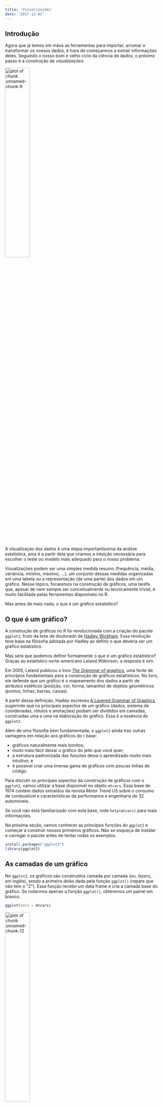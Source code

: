 ```yaml
---
title: 'Visualizações'
date: '2017-12-03'
---
```






## Introdução

Agora que já temos em mãos as ferramentas para importar, arrumar e transformar os nossos dados, é hora de começarmos a extrair informações deles. Seguindo o nosso bom e velho ciclo da ciência de dados, o próximo passo é a construção de *visualizações*.

<img src="img/data-science.png" title="plot of chunk unnamed-chunk-9" alt="plot of chunk unnamed-chunk-9" width="40%" height="40%" />

A visualização dos dados é uma etapa importantíssima da análise estatística, pois é a partir dela que criamos a intuição necessária para escolher o teste ou modelo mais adequado para o nosso problema.

Visualizações podem ser uma simples medida resumo (frequência, média, variância, mínimo, máximo, ...), um conjunto dessas medidas organizadas em uma tabela ou a representação (de uma parte) dos dados em um gráfico. Nesse tópico, focaremos na construção de gráficos, uma tarefa que, apesar de nem sempre ser conceitualmente ou tecnicamente trivial, é muito facilitada pelas ferramentas disponíveis no R.

Mas antes de mais nada, o que é um gráfico estatístico?

## O que é um gráfico?

A construção de gráficos no R foi revolucionada com a criação do pacote `ggplot2`, fruto da tese de doutorado de [Hadley Wickham](https://github.com/hadley). Essa revolução teve base na filosofia adotada por Hadley ao definir o que deveria ser um gráfico estatístico.

Mas será que podemos definir formalmente o que é um gráfico estatístico? Graças ao estatístico norte-americano Leland Wilkinson, a resposta é sim.

Em 2005, Leland publicou o livro [*The Grammar of graphics*](http://www.springer.com/statistics/computational+statistics/book/978-0-387-24544-7), uma fonte de princípios fundamentais para a construção de gráficos estatísticos. No livro, ele defende que um gráfico é o mapeamento dos dados a partir de atributos estéticos (posição, cor, forma, tamanho) de objetos geométricos (pontos, linhas, barras, caixas).

A partir dessa definição, Hadley escreveu [A Layered Grammar of Graphics](http://vita.had.co.nz/papers/layered-grammar.html), sugerindo que os principais aspectos de um gráfico (dados, sistema de coordenadas, rótulos e anotações) podiam ser divididos em camadas, construídas uma a uma na elaboração do gráfico. Essa é a essência do `ggplot2`.

Além de uma filosofia bem fundamentada, o `ggplot2` ainda traz outras vantagens em relação aos gráficos do r base:

- gráficos naturalmente mais bonitos;
- muito mais fácil deixar o gráfico do jeito que você quer;
- a estrutura padronizada das funções deixa o aprendizado muito mais intuitivo; e
- é possível criar uma imensa gama de gráficos com poucas linhas de código.

Para discutir os principais aspectos da construção de gráficos com o `ggplot2`, vamos utilizar a base disponível no objeto `mtcars`. Essa base de 1974 contém dados extraídos da revista *Motor Trend US* sobre o consumo de combustível e características de performance e engenharia de 32 automóveis.

Se você não está familiarizado com esta base, rode `help(mtcars)` para mais informações.

Na próxima seção, vamos conhecer as principais funções do `ggplot2` e começar a construir nossos primeiros gráficos. Não se esqueça de instalar e carregar o pacote antes de tentar rodas os exemplos.


```r
install.packages("ggplot2")
library(ggplot2)
```






## As camadas de um gráfico

No `ggplot2`, os gráficos são construídos camada por camada (ou, *layers*, em inglês), sendo a primeira delas dada pela função `ggplot()` (repare que não tem o "2"). Essa função recebe um data frame e cria a camada base do gráfico. Se rodarmos apenas a função `ggplot()`, obteremos um painel em branco.


```r
ggplot(data = mtcars)
```

<img src="figures//unnamed-chunk-12-1.png" title="plot of chunk unnamed-chunk-12" alt="plot of chunk unnamed-chunk-12" width="40%" height="40%" />

Apesar de termos passados os dados para a função, precisamos especificar como as obsevações serão mapeadas nos aspectos visuais do gráfico e quais formas geométricas serão utilizadas para isso. Cada camada do gráfico representará um tipo de mapeamento ou personalização. O código abaixo é um exemplo de um gráfico bem simples, construído a partir das duas principais camadas. 


```r
ggplot(data = mtcars) + 
  geom_point(mapping = aes(x = disp, y = mpg))
```

<img src="figures//grafico1-1.png" title="plot of chunk grafico1" alt="plot of chunk grafico1" width="40%" height="40%" />

A figura gerada pelo código acima é um gráfico de dispersão. Observe que:

- como vimos, a primeira camada é dada pela função `ggplot()` e recebe um data frame;
- a segunda camada é dada pela função `geom_point()`, especificando a forma **geom**étrica utilizada no mapeamento das observações;
- as camadas são somadas com um `+`;
- o mapeamento na função `geom_point()` recebe a função `aes()`, responsável por descrever como as variáveis serão mapeadas nos aspectos visuais da forma geométrica escolhida, no caso, pontos.

A combinação da função `ggplot()` e de uma ou mais funções `geom_()` definirá o tipo de gráfico gerado.

<div class='admonition note'>
<p class='admonition-title'>
Cuidado
</p>
<p>
As camadas dos gráficos são empilhadas utilizando-se o sinal +. Como a estrutura é muito parecida com uma pipe line, é comum trocarmos o + por um %>% no meio do código.
</p>
</div>

Podemos acrescentar uma terceira camada ao gráfico, agora com uma personalização. Repare como é simples acrescentar labels ao gráfico com a função `labs()`.


```r
ggplot(data = mtcars) + 
  geom_point(mapping = aes(x = disp, y = mpg)) +
  labs(x = "Cilindradas", y = "Milhas/galão")
```

<img src="figures//unnamed-chunk-13-1.png" title="plot of chunk unnamed-chunk-13" alt="plot of chunk unnamed-chunk-13" width="40%" height="40%" />

Agora que você já sabe como a estrutura de camadas do `ggplot` funciona, vamos estudar com mais atenção para que serve a função `aes()`.

## Aesthetics

A primeira camada de um gráfico deve indicar a relação entre os dados e cada aspecto
visual do gráfico, como qual variável será representada no eixo x, qual será
representada no eixo y, a cor e o tamanho dos componentes geométricos etc. Os aspectos
que podem ou devem ser mapeados depende do tipo de gráfico que você deseja fazer.

No exemplo acima, atribuímos aspectos de posição: ao eixo y mapeamos a variável `mpg`
(milhas por galão) e ao eixo x a variável `disp` (cilindradas). Outro aspecto que pode
ser mapeado nesse gráfico é a cor dos pontos





```r
ggplot(data = mtcars) + 
  geom_point(mapping = aes(x = disp, y = mpg, colour = as.factor(am)))
```

<img src="figures//mapear_am-1.png" title="plot of chunk mapear_am" alt="plot of chunk mapear_am" width="40%" height="40%" />

Agora, a variável `am` (tipo de transmissão) foi mapeada à cor dos pontos, sendo que pontos vermelhos correspondem à transmissão automática (valor 0) e pontos azuis à transmissão manual (valor 1). Observe que inserimos a variável `am` como um fator, pois temos interesse apenas nos valores "0" e "1". No entanto, também podemos mapear uma variável contínua à cor dos pontos:


```r
ggplot(mtcars) + 
  geom_point(mapping = aes(x = disp, y = mpg, colour = cyl))
```

<img src="figures//mapear_cor-1.png" title="plot of chunk mapear_cor" alt="plot of chunk mapear_cor" width="40%" height="40%" />

Aqui, o número de cilindros, `cyl`, é representado pela tonalidade da cor azul.

**Nota**: por *default*, a legenda é insirida no gráfico automaticamente.

Também podemos mapear o tamanho dos pontos a uma variável de interesse:


```r
ggplot(mtcars) +
  geom_point(mapping = aes(x = disp, y = mpg, colour = cyl, size = wt))
```

<img src="figures//mapear_tamanaho-1.png" title="plot of chunk mapear_tamanaho" alt="plot of chunk mapear_tamanaho" width="40%" height="40%" />

**Exercício**: pesquisar mais aspectos que podem ser alterados no gráfico de dispersão. [Essa](http://ggplot2.tidyverse.org/articles/ggplot2-specs.html) é uma
boa referência.

## Geoms

Os *geoms* definem qual forma geométrica será utilizada para a visualização dos 
dados no gráfico. Como já vimos, a função `geom_point()` gera gráficos de dispersão
transformando pares (x,y) em pontos. Veja a seguir outros *geoms* bastante utilizados:

- `geom_line` - para linhas definidas por pares (x,y)
- `geom_abline` - para retas definidas por um intercepto e uma inclinação
- `geom_hline` - para retas horizontais
- `geom_boxplot` - para boxplots
- `geom_histogram` - para histogramas
- `geom_density` - para densidades
- `geom_area` - para áreas
- `geom_bar` - para barras

Veja a seguir como é fácil gerar diversos gráficos diferentes utilizando a mesma estrutura do gráfico de dispersão acima:


```r
ggplot(mtcars) + 
  geom_boxplot(aes(x = as.factor(cyl), y = mpg))
```

<img src="figures//unnamed-chunk-14-1.png" title="plot of chunk unnamed-chunk-14" alt="plot of chunk unnamed-chunk-14" width="40%" height="40%" />

**Note** que para fazer um boxplot para cada grupo, precisamos passar para o aspecto
x do gráfico uma variável do tipo `factor`.


```r
ggplot(mtcars) + 
  geom_histogram(aes(x = mpg))
## `stat_bin()` using `bins = 30`. Pick better value with `binwidth`.
```

<img src="figures//unnamed-chunk-15-1.png" title="plot of chunk unnamed-chunk-15" alt="plot of chunk unnamed-chunk-15" width="40%" height="40%" />


```r
ggplot(mtcars) + 
  geom_bar(aes(x = as.factor(cyl)))
```

<img src="figures//unnamed-chunk-16-1.png" title="plot of chunk unnamed-chunk-16" alt="plot of chunk unnamed-chunk-16" width="40%" height="40%" />

<div class='admonition note'>
<p class='admonition-title'>
Um padrão para os gráficos
</p>
<p>
Você deve ter percebido que, para fazer um gráfico usando `ggplot2` e a gramática
dos gráficos, existe um padrão:
<br> 
<br>
ggplot(data = DATA) + GEOM_FUNCTION(mapping = aes(MAPPINGS))
<br>
<br>
Para fazer um gráfico, basta substituir DATA por um banco de dados, GEOM_FUNCTION por
uma função geométrica e MAPPINGS por uma coleção de <b>mapas estéticos</b>. Isso será muito útil quando você for fazer o seu próprio gráfico.
</p>
</div>

### Exercícios

1. Rode `ggplot(data = mtcars)`. O que você vê?
2. Quantas linhas existem no `mtcars`. Quantas colunas? **Dica**: use a função `nrows`.
3. O que a variável `qsec` descreve. Leia o help do `mtcars` para encontrar.
4. Faça um gráfico de dispersão de `mpg` por `qsec`
5. O que acontece se você fizer um gráfico de dispersão de `vs` por `mpg`? Porque o 
gráfico não é útil?

## Combinando gráficos

Considere os 2 gráficos a seguir.


```r
# esquerda
ggplot(mtcars) + 
  geom_point(aes(y = mpg, x = disp))
# direita
ggplot(mtcars) + 
  geom_smooth(aes(y = mpg, x = disp))
## `geom_smooth()` using method = 'loess'
```

<img src="figures//duplochunk-1.png" title="plot of chunk duplochunk" alt="plot of chunk duplochunk" width="50%" height="40%" /><img src="figures//duplochunk-2.png" title="plot of chunk duplochunk" alt="plot of chunk duplochunk" width="50%" height="40%" />

Os gráficos são similares e completaam-se. O da esquerda, mostra como os pontos estão distribuídos. Ele mostra uma tendência de aumento do consumo de combustível de acordo
com as cilindradas. Já o gráfico da direita resume essa relação. Simplificando-a para uma linha de tendência com alguma margem de confiança. 

Esses dois gráficos se completam e ficam bons juntos. Com o `ggplot2`, é muito fácil
sobrepor os dois gráficos, pois ele é pensado para que cada gráfico seja feito com
uma combinação de camadas. Veja o código abaixo.


```r
ggplot(mtcars) + 
  geom_point(aes(y = mpg, x = disp)) +
  geom_smooth(aes(y = mpg, x = disp))
## `geom_smooth()` using method = 'loess'
```

<img src="figures//unnamed-chunk-17-1.png" title="plot of chunk unnamed-chunk-17" alt="plot of chunk unnamed-chunk-17" width="40%" height="40%" />

Desta forma, sobrepusemos os pontos e a linha de suavização. No entanto, duplicamos alguns trechos no nosso código, o que geralmente não é bom. Imagine se você precisar
mudar a variável do eixo `y`, você precisará trocar o nome da variável em mais de um
lugar do código. Para resolver isso, você pode definir o *mapping* apenas uma vez
dentro da declaração do gráfico, conforme o código a seguir.


```r
ggplot(mtcars, aes(y = mpg, x = disp)) + 
  geom_point() +
  geom_smooth()
## `geom_smooth()` using method = 'loess'
```

<img src="figures//unnamed-chunk-18-1.png" title="plot of chunk unnamed-chunk-18" alt="plot of chunk unnamed-chunk-18" width="40%" height="40%" />

Veja que isso gera o mesmo gráfico!

Veja que mesmo com dois `geom`'s, o `ggplot` segue a mesma regra para mapear as
variáveis para as `aesthetics`. Por exemplo, se você mapear uma variável para 
a cor, você obterá o seguinte gráfico.


```r
ggplot(mtcars, aes(y = mpg, x = disp, colour = as.factor(cyl))) + 
  geom_point() +
  geom_smooth(method = "lm")
```

<img src="figures//unnamed-chunk-19-1.png" title="plot of chunk unnamed-chunk-19" alt="plot of chunk unnamed-chunk-19" width="40%" height="40%" />

O `ggplot2` agora desenhou uma reta para cada um dos grupos de pontos e coloriu
cada grupo de pontos de uma cor diferente. Em alguns casos, você pode querer mapear
a cor em apenas uma das camadas do gráfico. Isso pode ser feito da seguinte forma:


```r
ggplot(mtcars, aes(y = mpg, x = disp)) + 
  geom_point(aes(colour = as.factor(cyl))) +
  geom_smooth(method = "lm")
```

<img src="figures//unnamed-chunk-20-1.png" title="plot of chunk unnamed-chunk-20" alt="plot of chunk unnamed-chunk-20" width="40%" height="40%" />

Agora, cada grupo de pontos tem uma cor, mas a reta é única para todos os pontos.

## Alterando os padrões do gráfico

Até agora, sempre *mapeamos* uma forma estética à uma variável. Muitas vezes 
queremos apenas modificar esta forma estética sem mapeá-la a outra variável.
Por exemplo, no gráfico a seguir, modificamos a cor de todos os pontos.


```r
ggplot(mtcars, aes(y = mpg, x = disp)) + 
  geom_point(colour = "red")
```

<img src="figures//unnamed-chunk-21-1.png" title="plot of chunk unnamed-chunk-21" alt="plot of chunk unnamed-chunk-21" width="40%" height="40%" />

A principal diferença aqui é que especificamos o argumento `colour` fora da função
`aes`. Dessa forma, podemos controlar todos os parâmetros 
de cada forma geométrica. 


```r
ggplot(mtcars, aes(y = mpg, x = disp)) + 
  geom_point(colour = "red", size = 2, shape = 3, alpha = 0.5)
```

<img src="figures//unnamed-chunk-22-1.png" title="plot of chunk unnamed-chunk-22" alt="plot of chunk unnamed-chunk-22" width="40%" height="40%" />

## Facets

Uma funcionalidade muito útil do `ggplot2` é a possibilidade de usar `facets`.
Isso auxilia na visualização de diferentes subconjuntos dos dados em gráficos
separados, permitindo a visualização de comportamentos diferentes dependendo
do grupo.


```r
ggplot(mtcars, aes(y = mpg, x = disp)) + 
  geom_point() +
  geom_smooth(method = "lm") + 
  facet_wrap(~am)
```

<img src="figures//unnamed-chunk-23-1.png" title="plot of chunk unnamed-chunk-23" alt="plot of chunk unnamed-chunk-23" width="40%" height="40%" />

No gráfico acima, rapidamente conseguimos visualizar que se o carro não é automático o consumo de combustível é muito menor do que quando o carro é automático. Também conseguimos ver que a inclinação das retas é bem diferente dependendo do carro ser
automático/manual.












